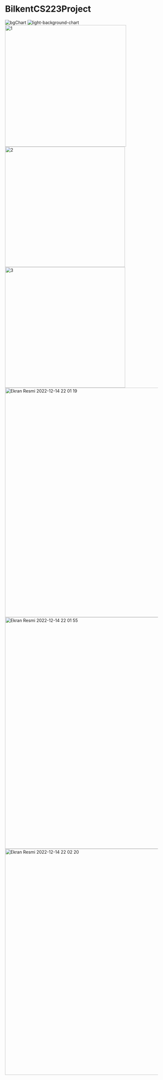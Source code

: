 # BilkentCS223Project
![bgChart](https://user-images.githubusercontent.com/62260171/201941727-9d0f17d2-c3f8-49dc-97de-82cc37b6655c.jpg)
![light-background-chart](https://user-images.githubusercontent.com/62260171/201941864-3b2ca02c-70ac-4cf9-94be-9a81f608ba1a.jpg)
<img width="399" alt="1" src="https://user-images.githubusercontent.com/62260171/206475912-32234b30-8bcc-4ef8-80a7-86f9c1b07b0e.png">
<img width="395" alt="2" src="https://user-images.githubusercontent.com/62260171/206476146-ed15ee29-5f25-4fbc-880d-10e23a09477d.png">
<img width="396" alt="3" src="https://user-images.githubusercontent.com/62260171/206476162-97867b31-6195-4573-a79b-daeb91044f2e.png">
<img width="753" alt="Ekran Resmi 2022-12-14 22 01 19" src="https://user-images.githubusercontent.com/62260171/207688887-c5a6ba9f-b96d-4b8a-bdfb-bc94dae21594.png">
<img width="760" alt="Ekran Resmi 2022-12-14 22 01 55" src="https://user-images.githubusercontent.com/62260171/207688925-35367088-63c3-4f90-b904-4b0c9a4441f2.png">
<img width="742" alt="Ekran Resmi 2022-12-14 22 02 20" src="https://user-images.githubusercontent.com/62260171/207688980-087a6c17-c1af-49c6-befc-b3f0859166e1.png">
